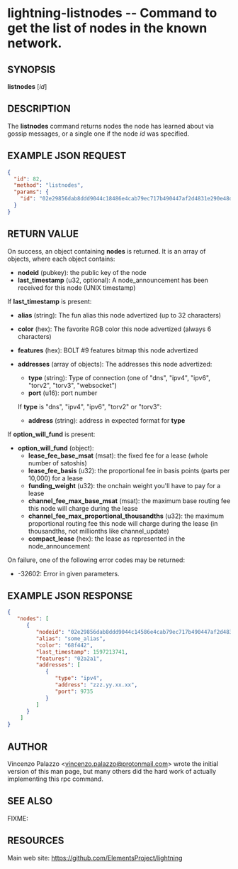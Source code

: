 lightning-listnodes -- Command to get the list of nodes in the known network.
============================================================

SYNOPSIS
--------

**listnodes** [*id*]

DESCRIPTION
-----------

The **listnodes** command returns nodes the node has learned about via gossip messages, or a single one if the node *id* was specified.

EXAMPLE JSON REQUEST
------------
```json
{
  "id": 82,
  "method": "listnodes",
  "params": {
    "id": "02e29856dab8ddd9044c18486e4cab79ec717b490447af2d4831e290e48d57638a"
  }
}
```

RETURN VALUE
------------

[comment]: # (GENERATE-FROM-SCHEMA-START)
On success, an object containing **nodes** is returned.  It is an array of objects, where each object contains:

- **nodeid** (pubkey): the public key of the node
- **last\_timestamp** (u32, optional): A node\_announcement has been received for this node (UNIX timestamp)

If **last\_timestamp** is present:

  - **alias** (string): The fun alias this node advertized (up to 32 characters)
  - **color** (hex): The favorite RGB color this node advertized (always 6 characters)
  - **features** (hex): BOLT #9 features bitmap this node advertized
  - **addresses** (array of objects): The addresses this node advertized:
    - **type** (string): Type of connection (one of "dns", "ipv4", "ipv6", "torv2", "torv3", "websocket")
    - **port** (u16): port number

    If **type** is "dns", "ipv4", "ipv6", "torv2" or "torv3":

      - **address** (string): address in expected format for **type**

If **option\_will\_fund** is present:

  - **option\_will\_fund** (object):
    - **lease\_fee\_base\_msat** (msat): the fixed fee for a lease (whole number of satoshis)
    - **lease\_fee\_basis** (u32): the proportional fee in basis points (parts per 10,000) for a lease
    - **funding\_weight** (u32): the onchain weight you'll have to pay for a lease
    - **channel\_fee\_max\_base\_msat** (msat): the maximum base routing fee this node will charge during the lease
    - **channel\_fee\_max\_proportional\_thousandths** (u32): the maximum proportional routing fee this node will charge during the lease (in thousandths, not millionths like channel\_update)
    - **compact\_lease** (hex): the lease as represented in the node\_announcement

[comment]: # (GENERATE-FROM-SCHEMA-END)

On failure, one of the following error codes may be returned:

- -32602: Error in given parameters.

EXAMPLE JSON RESPONSE
-----
```json
{
   "nodes": [
      {
         "nodeid": "02e29856dab8ddd9044c14586e4cab79ec717b490447af2d4831e290e48d58638a",
         "alias": "some_alias",
         "color": "68f442",
         "last_timestamp": 1597213741,
         "features": "02a2a1",
         "addresses": [
            {
               "type": "ipv4",
               "address": "zzz.yy.xx.xx",
               "port": 9735
            }
         ]
      }
    ]
}
```


AUTHOR
------

Vincenzo Palazzo <<vincenzo.palazzo@protonmail.com>> wrote the initial version of this man page, but many others did the hard work of actually implementing this rpc command.

SEE ALSO
--------

FIXME:

RESOURCES
---------

Main web site: <https://github.com/ElementsProject/lightning>

[comment]: # ( SHA256STAMP:7f1378c1376ade1c9912c8eef3ebc77b13cbc5194ee813f8f1b4e0061338e0bb)
